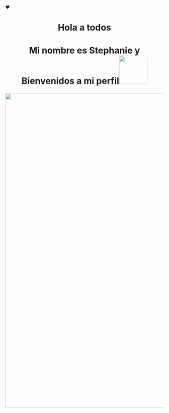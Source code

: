 ❤<h1 align="center">Hola a todos</h1>
<h1 align="center">Mi nombre es Stephanie y Bienvenidos a mi perfil<img src="https://i.pinimg.com/originals/6d/cd/94/6dcd94c7c4bf4800648ef7cbe0113c33.gif" width="90px"> </h1>
<h3 align="center"><img src="https://assets.website-files.com/60dc8648f349eb6762db8d52/60e4600d6b787b48d07168eb_process-2.gif" width="1000px"></h3> 

